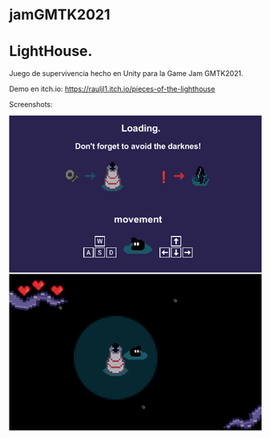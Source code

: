 # jamGMTK2021
# LightHouse.
Juego de supervivencia hecho en Unity para la Game Jam GMTK2021.
 
Demo en itch.io: https://rauljl1.itch.io/pieces-of-the-lighthouse

Screenshots:

![1](1.png)
![2](2.png)
